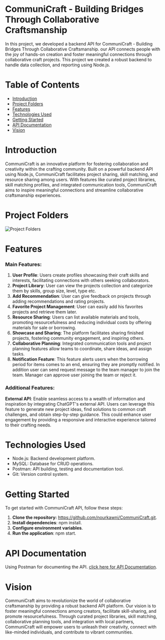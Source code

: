 # CommuniCraft	- Building	Bridges	Through	Collaborative	Craftsmanship
In this project, we developed a backend API for CommuniCraft - Building Bridges Through Collaborative Craftsmanship. our API connects people with the joy of hands-on creation and foster meaningful connections through collaborative craft projects. 
This project we created a robust backend to handle data collection, and reporting using Node.js.

# Table of Contents
* [Introduction](#introduction)
* [Project Folders](#project-folders)
* [Features](#features)
* [Technologies Used](#technologies-used)
* [Getting Started](#getting-started)
* [API Documentation](#api-documentation)
* [Vision](#Vision)


# Introduction
CommuniCraft is an innovative platform for fostering collaboration and creativity within the crafting community. Built on a powerful backend API using Node.js, CommuniCraft facilitates project sharing, skill matching, and resource sharing among users. With features like curated project libraries, skill matching profiles, and integrated communication tools, CommuniCraft aims to inspire meaningful connections and streamline collaborative craftsmanship experiences.

# Project Folders
![Project Folders](https://github.com/nourkawni/CommuniCraft/assets/109153661/a62c5b7c-55dd-4b0c-b0ca-63b1d124ffbf)

# Features
### Main Features:

1. **User Profile**: Users create profiles showcasing their craft skills and interests, facilitating connections with others seeking collaborators.
2. **Project Library**: User can view the projects collection and categorize them by skills, group size, level, type etc.
3. **Add Recommendation**: User can give feedback on projects through adding recommendations and rating projects.
4. **Favorite Project Management**:  User can easily add his favorites projects and retrieve them later.
5. **Resource Sharing**: Users can list available materials and tools, promoting resourcefulness and reducing individual costs by offering materials for sale or borrowing.
6. **Showcase and Sharing**: The platform facilitates sharing finished projects, fostering community engagement, and inspiring others.
7. **Collaborative Planning**: Integrated communication tools and project planning features allow teams to coordinate, share ideas, and assign tasks.
8. **Notification Feature**: This feature alerts users when the borrowing period for items comes to an end, ensuring they are promptly notified. In addition user can send request message to the team manager to join the team. Manager can approve user joining the team or reject it.


###  Additional Features:


**External API**: Enable seamless access to a wealth of information and inspiration by integrating ChatGPT's external API. Users can leverage this feature to generate new project ideas, find solutions to common craft challenges, and obtain step-by-step guidance. This could enhance user engagement by providing a responsive and interactive experience tailored to their crafting needs.


# Technologies Used
* Node.js: Backend development platform.
* MySQL: Database for CRUD operations.
* Postman: API building, testing and documentation tool.
* Git: Version control system.

# Getting Started 
To get started with CommuniCraft API, follow these steps:
1. **Clone the repository:** https://github.com/nourkawni/CommuniCraft.git.
2. **Install dependencies**: npm install.
3. **Configure environment variables**.
4. **Run the application**: npm start.


# API Documentation
Using Postman for documenting the API. [click here for API Documentation](https://martian-comet-904989.postman.co/workspace/Advanced-project~a34f0a14-f915-4dee-a434-eef38fb556ba/collection/33145521-b5344b50-7bfd-4d58-8fab-289060437902?action=share&creator=33145521).


# Vision
CommuniCraft aims to revolutionize the world of collaborative craftsmanship by providing a robust backend API platform. Our vision is to foster meaningful connections among creators, facilitate skill-sharing, and promote resourcefulness. Through curated project libraries, skill matching, collaborative planning tools, and integration with local partners, CommuniCraft will empower users to unleash their creativity, connect with like-minded individuals, and contribute to vibrant communities. 

